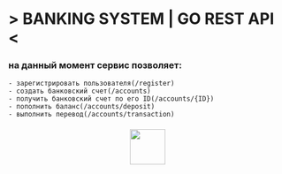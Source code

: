 # > BANKING SYSTEM | GO REST API <
### на данный момент сервис позволяет:
```
- зарегистрировать пользователя(/register)
- создать банковский счет(/accounts)
- получить банковский счет по его ID(/accounts/{ID})
- пополнить баланс(/accounts/deposit)
- выполнить перевод(/accounts/transaction)
```
<h5 align="center"><img src="https://papik.pro/uploads/posts/2022-08/1661399083_10-papik-pro-p-stikeri-durak-png-17.png" height="64"/></h5>
